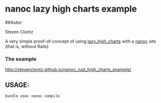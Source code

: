 nanoc lazy high charts example
==============================

##Autor:

Steven Clontz

A very simple proof-of-concept of using [lazy_high_charts](https://github.com/michelson/lazy_high_charts) with a [nanoc](http://nanoc.ws) site
(that is, without Rails)

### The example

<http://stevenclontz.github.io/nanoc_just_high_charts_example/>


## USAGE:

    bundle exec nanoc compile